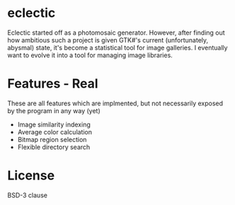 # eclectic
Eclectic started off as a photomosaic generator. However, after finding out how ambitious such a project is given GTK#'s current (unfortunately, abysmal) state, it's become a statistical tool for image galleries. I eventually want to evolve it into a tool for managing image libraries.

# Features - Real
These are all features which are implmented, but not necessarily exposed by the program in any way (yet)

* Image similarity indexing
* Average color calculation
* Bitmap region selection
* Flexible directory search

# License
BSD-3 clause
